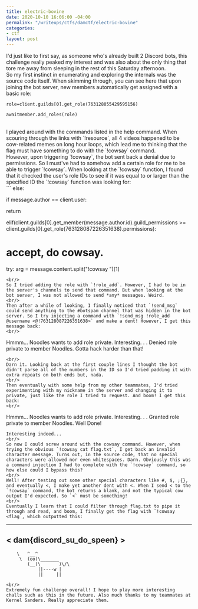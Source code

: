 ```yaml
---
title: electric-bovine
date: 2020-10-10 16:06:00 -04:00
permalink: "/writeups/ctfs/damctf/electric-bovine"
categories:
- ctf
layout: post
---
```


I'd just like to first say, as someone who's already built 2 Discord bots, this challenge really peaked my interest and was also about the only thing that tore me away from sleeping in the rest of this Saturday afternoon.
<br/>
So my first instinct in enumerating and exploring the internals was the source code itself. When skimming through, you can see here that upon joining the bot server, new members automatically get assigned with a basic role:
<br/>
```
role=client.guilds[0].get_role(763128055429595156)

awaitmember.add_roles(role)
```
<br/>
I played around with the commands listed in the help command. When scouring through the links with `!resource`, all 4 videos happened to be cow-related memes on long hour loops, which lead me to thinking that the flag must have something to do with the `!cowsay` command.
<br/>
However, upon triggering `!cowsay`, the bot sent back a denial due to permissions. So I must've had to somehow add a certain role for me to be able to trigger `!cowsay`. When looking at the `!cowsay` function, I found that it checked the user's role IDs to see if it was equal to or larger than the specified ID the `!cowsay` function was looking for:
<br/>
```
else:

if message.author == client.user:

   return

elif(client.guilds[0].get_member(message.author.id).guild_permissions >= client.guilds[0].get_role(763128087226351638).permissions):

# accept, do cowsay.

   try:
      arg = message.content.split("!cowsay ")[1]
```
<br/>
So I tried adding the role with `!role_add`. However, I had to be in the server's channels to send that command. But when looking at the bot server, I was not allowed to send *any* messages. Weird.
<br/>
Then after a while of looking, I finally noticed that `!send_msg` could send anything to the #botspam channel that was hidden in the bot server. So I try injecting a command with `!send_msg !role_add @username <@!763128087226351638>` and make a dent! However, I get this message back:
<br/>
```
Hmmm... Noodles wants to add role private. Interesting. . .
Denied role private to member Noodles. Gotta hack harder than that!
```
<br/>
Darn it. Looking back at the first couple lines I thought the bot didn't parse all of the numbers in the ID so I'd tried padding it with extra repeats on both ends but, nada.
<br/>
Then eventually with some help from my other teammates, I'd tried experimenting with my nickname in the server and changing it to private, just like the role I tried to request. And boom! I get this back:
<br/>
```
Hmmm... Noodles wants to add role private. Interesting. . .
Granted role private to member Noodles. Well Done!
```
Interesting indeed...
<br/>
So now I could screw around with the cowsay command. However, when trying the obvious `!cowsay cat flag.txt`, I get back an invalid character message. Turns out, in the source code, that no special characters were allowed nor even whitespaces. Darn. Obviously this was a command injection I had to complete with the `!cowsay` command, so how else could I bypass this?
<br/>
Well! After testing out some other special characters like #, $, ;{}, and eventually <, I make yet another dent with <. When I send < to the `!cowsay` command, the bot returns a blank, and not the typical cow output I'd expected. So `<` must be something!
<br/>
Eventually I learn that I could filter through flag.txt to pipe it through and read, and boom, I finally get the flag with `!cowsay <flag`, which outputted this:

```
 __________________________
< dam{discord_su_do_speen} >
 --------------------------
        \   ^__^
         \  (oo)\_______
            (__)\       )\/\
                ||----w |
                ||     ||
```
<br/>
Extremely fun challenge overall! I hope to play more interesting challs such as this in the future. Also much thanks to my teammates at Kernel Sanders. Really appreciate them.